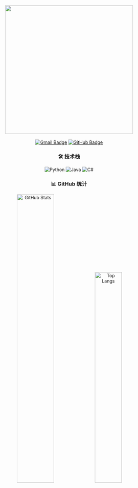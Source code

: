 ## <div align="center"> <img width="400" src="https://count.kjchmc.cn/get/@:ZouGuoDaHuang?theme=gelbooru" /> </div>

<div align="center">

[![Gmail Badge](https://img.shields.io/badge/-zouguodahuang@outlook.com-c14438?style=for-the-badge&logo=gmail&logoColor=white)](mailto:zouguodahuang@outlook.com)
[![GitHub Badge](https://img.shields.io/badge/-ZouGuoDaHuang-181717?style=for-the-badge&logo=github)](https://github.com/ZouGuoDaHuang)

### 🛠️ 技术栈
![Python](https://img.shields.io/badge/-Python-3776AB?style=for-the-badge&logo=python&logoColor=white)
![Java](https://img.shields.io/badge/-Java-007396?style=for-the-badge&logo=openjdk&logoColor=white)
![C#](https://img.shields.io/badge/-C%23-239120?style=for-the-badge&logo=c-sharp&logoColor=white)

### 📊 GitHub 统计

<img alt="GitHub Stats" src="https://github-readme-stats.vercel.app/api?username=ZouGuoDaHuang&show_icons=true&count_private=true&include_all_commits=true&hide_border=true&theme=onedark" width="48%" />
<img alt="Top Langs" src="https://github-readme-stats.vercel.app/api/top-langs/?username=ZouGuoDaHuang&hide_border=true&layout=compact&theme=onedark&exclude_repo=ZouGuoDaHuang.github.io" width="41%" />

</div>
